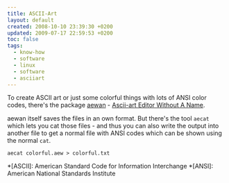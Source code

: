 ```yaml
---
title: ASCII-Art
layout: default
created: 2008-10-10 23:39:30 +0200
updated: 2009-07-17 22:59:53 +0200
toc: false
tags:
  - know-how
  - software
  - linux
  - software
  - asciiart
---
```

To create ASCII art or just some colorful things with lots of ANSI color codes, there's the package
[aewan](apt://aewan) - [Ascii-art Editor Without A Name](http://aewan.sf.net/).

aewan itself saves the files in an own format. But there's the tool `aecat` which lets you cat those files - and thus
you can also write the output into another file to get a normal file with ANSI codes which can be shown using the
normal `cat`.

    aecat colorful.aew > colorful.txt


*[ASCII]: American Standard Code for Information Interchange
*[ANSI]: American National Standards Institute
